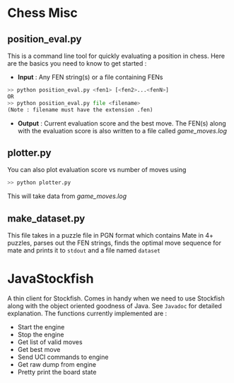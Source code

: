 Chess Misc
==========
position_eval.py
----------------
This is a command line tool for quickly evaluating a position in chess.
Here are the basics you need to know to get started :
* **Input** : Any FEN string(s) or a file containing FENs

```python
>> python position_eval.py <fen1> [<fen2>...<fenN>]
OR
>> python position_eval.py file <filename>
(Note : filename must have the extension .fen)
``` 
* **Output** : Current evaluation score and the best move. The FEN(s) along with the evaluation score is also written to a file called *game_moves.log*

plotter.py
----------
You can also plot evaluation score vs number of moves using
```python
>> python plotter.py
```
This will take data from *game_moves.log*

make_dataset.py
---------------
This file takes in a puzzle file in PGN format which contains Mate in 4+ puzzles, parses out the FEN strings, finds the optimal move sequence for mate and prints it to `stdout` and a file named `dataset`

JavaStockfish
=============
A thin client for Stockfish. Comes in handy when we need to use Stockfish along with the object oriented goodness of Java. See `Javadoc` for detailed explanation. The functions currently implemented are :
* Start the engine
* Stop the engine
* Get list of valid moves
* Get best move
* Send UCI commands to engine
* Get raw dump from engine
* Pretty print the board state
